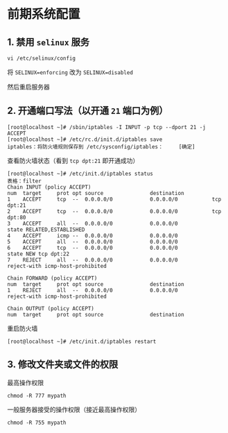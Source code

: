 # 前期系统配置

## 1. 禁用 `selinux` 服务

```
vi /etc/selinux/config
```

将 `SELINUX=enforcing` 改为 `SELINUX=disabled`

然后重启服务器

## 2. 开通端口写法（以开通 `21` 端口为例）

```
[root@localhost ~]# /sbin/iptables -I INPUT -p tcp --dport 21 -j ACCEPT
[root@localhost ~]# /etc/rc.d/init.d/iptables save
iptables：将防火墙规则保存到 /etc/sysconfig/iptables：     [确定]
```
查看防火墙状态（看到 `tcp dpt:21` 即开通成功）

```
[root@localhost ~]# /etc/init.d/iptables status
表格：filter
Chain INPUT (policy ACCEPT)
num  target     prot opt source               destination         
1    ACCEPT     tcp  --  0.0.0.0/0            0.0.0.0/0           tcp dpt:21
2    ACCEPT     tcp  --  0.0.0.0/0            0.0.0.0/0           tcp dpt:80
3    ACCEPT     all  --  0.0.0.0/0            0.0.0.0/0           state RELATED,ESTABLISHED
4    ACCEPT     icmp --  0.0.0.0/0            0.0.0.0/0           
5    ACCEPT     all  --  0.0.0.0/0            0.0.0.0/0           
6    ACCEPT     tcp  --  0.0.0.0/0            0.0.0.0/0           state NEW tcp dpt:22
7    REJECT     all  --  0.0.0.0/0            0.0.0.0/0           reject-with icmp-host-prohibited

Chain FORWARD (policy ACCEPT)
num  target     prot opt source               destination         
1    REJECT     all  --  0.0.0.0/0            0.0.0.0/0           reject-with icmp-host-prohibited

Chain OUTPUT (policy ACCEPT)
num  target     prot opt source               destination  
```

重启防火墙

```
[root@localhost ~]# /etc/init.d/iptables restart
```

## 3. 修改文件夹或文件的权限

最高操作权限

```
chmod -R 777 mypath
```

一般服务器接受的操作权限（接近最高操作权限）

```
chmod -R 755 mypath
```
